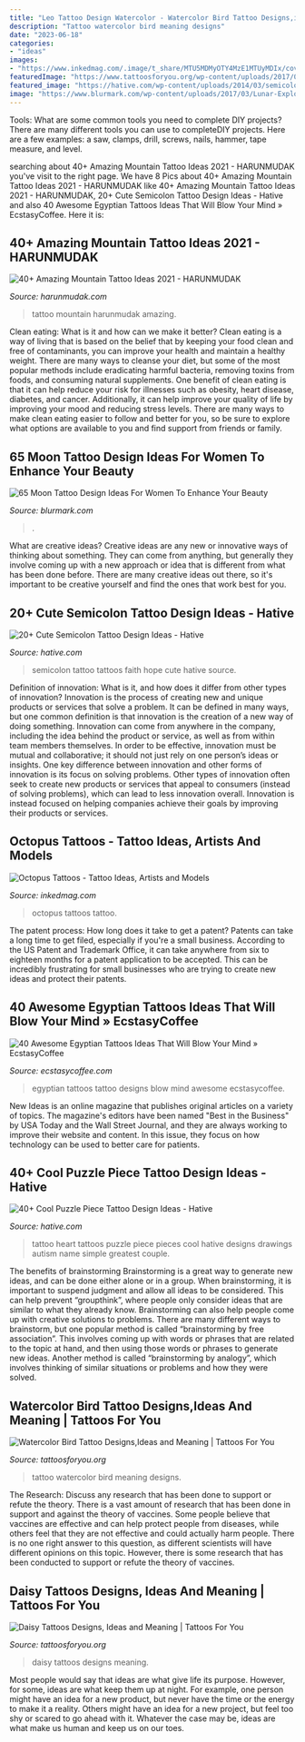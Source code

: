 ```yaml
---
title: "Leo Tattoo Design Watercolor - Watercolor Bird Tattoo Designs,ideas And Meaning"
description: "Tattoo watercolor bird meaning designs"
date: "2023-06-18"
categories:
- "ideas"
images:
- "https://www.inkedmag.com/.image/t_share/MTU5MDMyOTY4MzE1MTUyMDIx/cover.jpg"
featuredImage: "https://www.tattoosforyou.org/wp-content/uploads/2017/04/Watercolor-Bird-Tattoo-Images.jpg"
featured_image: "https://hative.com/wp-content/uploads/2014/03/semicolon-tattoos/5-faith-hope-love-semicolon.jpg"
image: "https://www.blurmark.com/wp-content/uploads/2017/03/Lunar-Exploration-On-Back.jpg"
---
```



Tools: What are some common tools you need to complete DIY projects?
There are many different tools you can use to completeDIY projects. Here are a few examples: a saw, clamps, drill, screws, nails, hammer, tape measure, and level.

	

		
searching about 40+ Amazing Mountain Tattoo Ideas 2021 - HARUNMUDAK you've visit to the right page. We have 8 Pics about 40+ Amazing Mountain Tattoo Ideas 2021 - HARUNMUDAK like 40+ Amazing Mountain Tattoo Ideas 2021 - HARUNMUDAK, 20+ Cute Semicolon Tattoo Design Ideas - Hative and also 40 Awesome Egyptian Tattoos Ideas That Will Blow Your Mind » EcstasyCoffee. Here it is:
		
    
## 40+ Amazing Mountain Tattoo Ideas 2021 - HARUNMUDAK

<img loading=lazy src="https://harunmudak.com/wp-content/uploads/2020/12/mountain-tattoo-8-1024x1024.jpg" onerror="this.onerror=null;this.src='https://tse3.mm.bing.net/th?id=OIP.ZLYxynRim4ScJDzqIl7gowHaHa&amp;pid=15.1';" alt="40+ Amazing Mountain Tattoo Ideas 2021 - HARUNMUDAK">

_Source: harunmudak.com_

>tattoo mountain harunmudak amazing. 

	

Clean eating: What is it and how can we make it better?
Clean eating is a way of living that is based on the belief that by keeping your food clean and free of contaminants, you can improve your health and maintain a healthy weight. There are many ways to cleanse your diet, but some of the most popular methods include eradicating harmful bacteria, removing toxins from foods, and consuming natural supplements.
One benefit of clean eating is that it can help reduce your risk for illnesses such as obesity, heart disease, diabetes, and cancer. Additionally, it can help improve your quality of life by improving your mood and reducing stress levels. There are many ways to make clean eating easier to follow and better for you, so be sure to explore what options are available to you and find support from friends or family.

    
## 65 Moon Tattoo Design Ideas For Women To Enhance Your Beauty

<img loading=lazy src="https://www.blurmark.com/wp-content/uploads/2017/03/Lunar-Exploration-On-Back.jpg" onerror="this.onerror=null;this.src='https://tse2.mm.bing.net/th?id=OIP.NvRnjjiy-p91GFFKFolnyQHaH3&amp;pid=15.1';" alt="65 Moon Tattoo Design Ideas For Women To Enhance Your Beauty">

_Source: blurmark.com_

>. 

	

What are creative ideas?
Creative ideas are any new or innovative ways of thinking about something. They can come from anything, but generally they involve coming up with a new approach or idea that is different from what has been done before. There are many creative ideas out there, so it's important to be creative yourself and find the ones that work best for you.

    
## 20+ Cute Semicolon Tattoo Design Ideas - Hative

<img loading=lazy src="https://hative.com/wp-content/uploads/2014/03/semicolon-tattoos/5-faith-hope-love-semicolon.jpg" onerror="this.onerror=null;this.src='https://tse4.mm.bing.net/th?id=OIP.IeLtVZJc7RS1MZhwfNcoTAHaJ6&amp;pid=15.1';" alt="20+ Cute Semicolon Tattoo Design Ideas - Hative">

_Source: hative.com_

>semicolon tattoo tattoos faith hope cute hative source. 

	

Definition of innovation: What is it, and how does it differ from other types of innovation?
Innovation is the process of creating new and unique products or services that solve a problem. It can be defined in many ways, but one common definition is that innovation is the creation of a new way of doing something. Innovation can come from anywhere in the company, including the idea behind the product or service, as well as from within team members themselves. In order to be effective, innovation must be mutual and collaborative; it should not just rely on one person’s ideas or insights. 
One key difference between innovation and other forms of innovation is its focus on solving problems. Other types of innovation often seek to create new products or services that appeal to consumers (instead of solving problems), which can lead to less innovation overall. Innovation is instead focused on helping companies achieve their goals by improving their products or services.

    
## Octopus Tattoos - Tattoo Ideas, Artists And Models

<img loading=lazy src="https://www.inkedmag.com/.image/t_share/MTU5MDMyOTY4MzE1MTUyMDIx/cover.jpg" onerror="this.onerror=null;this.src='https://tse1.mm.bing.net/th?id=OIP.fukPrMEvdrGQ6v3mWDuEfQHaHa&amp;pid=15.1';" alt="Octopus Tattoos - Tattoo Ideas, Artists and Models">

_Source: inkedmag.com_

>octopus tattoos tattoo. 

	

The patent process: How long does it take to get a patent?
Patents can take a long time to get filed, especially if you're a small business. According to the US Patent and Trademark Office, it can take anywhere from six to eighteen months for a patent application to be accepted. This can be incredibly frustrating for small businesses who are trying to create new ideas and protect their patents.

    
## 40 Awesome Egyptian Tattoos Ideas That Will Blow Your Mind » EcstasyCoffee

<img loading=lazy src="https://i0.wp.com/www.ecstasycoffee.com/wp-content/uploads/2016/09/Egyptian-Tattoo-Designs.jpg" onerror="this.onerror=null;this.src='https://tse3.mm.bing.net/th?id=OIP.07rOHmvxNHvlTDczk7UBbwHaHa&amp;pid=15.1';" alt="40 Awesome Egyptian Tattoos Ideas That Will Blow Your Mind » EcstasyCoffee">

_Source: ecstasycoffee.com_

>egyptian tattoos tattoo designs blow mind awesome ecstasycoffee. 

	

New Ideas is an online magazine that publishes original articles on a variety of topics. The magazine's editors have been named "Best in the Business" by USA Today and the Wall Street Journal, and they are always working to improve their website and content. In this issue, they focus on how technology can be used to better care for patients.

    
## 40+ Cool Puzzle Piece Tattoo Design Ideas - Hative

<img loading=lazy src="https://hative.com/wp-content/uploads/2014/03/puzzle-piece-tattoos/38-puzzle-heart-on-back.jpg" onerror="this.onerror=null;this.src='https://tse2.mm.bing.net/th?id=OIP.pMb_Xo2WGWrQKjSlrBuxhQHaJ6&amp;pid=15.1';" alt="40+ Cool Puzzle Piece Tattoo Design Ideas - Hative">

_Source: hative.com_

>tattoo heart tattoos puzzle piece pieces cool hative designs drawings autism name simple greatest couple. 

	

The benefits of brainstorming
Brainstorming is a great way to generate new ideas, and can be done either alone or in a group. When brainstorming, it is important to suspend judgment and allow all ideas to be considered. This can help prevent “groupthink”, where people only consider ideas that are similar to what they already know. Brainstorming can also help people come up with creative solutions to problems.
There are many different ways to brainstorm, but one popular method is called “brainstorming by free association”. This involves coming up with words or phrases that are related to the topic at hand, and then using those words or phrases to generate new ideas. Another method is called “brainstorming by analogy”, which involves thinking of similar situations or problems and how they were solved.

    
## Watercolor Bird Tattoo Designs,Ideas And Meaning | Tattoos For You

<img loading=lazy src="https://www.tattoosforyou.org/wp-content/uploads/2017/04/Watercolor-Bird-Tattoo-Images.jpg" onerror="this.onerror=null;this.src='https://tse3.mm.bing.net/th?id=OIP.T0dBrfW-GIO25X-UhvnEpAHaKY&amp;pid=15.1';" alt="Watercolor Bird Tattoo Designs,Ideas and Meaning | Tattoos For You">

_Source: tattoosforyou.org_

>tattoo watercolor bird meaning designs. 

	

The Research: Discuss any research that has been done to support or refute the theory.
There is a vast amount of research that has been done in support and against the theory of vaccines. Some people believe that vaccines are effective and can help protect people from diseases, while others feel that they are not effective and could actually harm people. There is no one right answer to this question, as different scientists will have different opinions on this topic. However, there is some research that has been conducted to support or refute the theory of vaccines.

    
## Daisy Tattoos Designs, Ideas And Meaning | Tattoos For You

<img loading=lazy src="http://www.tattoosforyou.org/wp-content/uploads/2013/10/Daisy-Tattoos.jpg" onerror="this.onerror=null;this.src='https://tse2.mm.bing.net/th?id=OIP.BjMQoqfS0BExgH0pJfo48QHaJ4&amp;pid=15.1';" alt="Daisy Tattoos Designs, Ideas and Meaning | Tattoos For You">

_Source: tattoosforyou.org_

>daisy tattoos designs meaning. 

	

Most people would say that ideas are what give life its purpose. However, for some, ideas are what keep them up at night. For example, one person might have an idea for a new product, but never have the time or the energy to make it a reality. Others might have an idea for a new project, but feel too shy or scared to go ahead with it. Whatever the case may be, ideas are what make us human and keep us on our toes.

